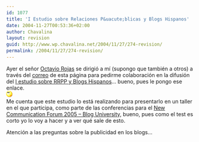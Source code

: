 ```yaml
---
id: 1077
title: 'I Estudio sobre Relaciones P&uacute;blicas y Blogs Hispanos'
date: 2004-11-27T00:53:36+02:00
author: Chavalina
layout: revision
guid: http://www.wp.chavalina.net/2004/11/27/274-revision/
permalink: /2004/11/27/274-revision/
---
```

Ayer el se&ntilde;or <a href="http://octaviorojas.blogspot.com" target="_blank">Octavio Rojas</a> se dirigi&oacute; a m&iacute; (supongo que tambi&eacute;n a otros) a trav&eacute;s del <a href="http://www.chavalina.net/correo.php" target="_blank">correo</a> de esta p&aacute;gina para pedirme colaboraci&oacute;n en la difusi&oacute;n del <a href="http://octaviorojas.en.eresmas.com/estudiorrppblogs.htm" target="_blank">I estudio sobre RRPP y Blogs Hispanos</a>&#8230; bueno, pues le pongo ese enlace.  
![emo](/imagenes/emoticonos/pensativo.gif)  
Me cuenta que este estudio lo est&aacute; realizando para presentarlo en un taller en el que participa, como parte de las conferencias para el <a href="http://www.newcommforum.com/" target="_blank">New Communication Forum 2005 &#8211; Blog University</a>, bueno, pues como el test es corto yo lo voy a hacer y a ver qu&eacute; sale de esto.

Atenci&oacute;n a las preguntas sobre la publicidad en los blogs&#8230;